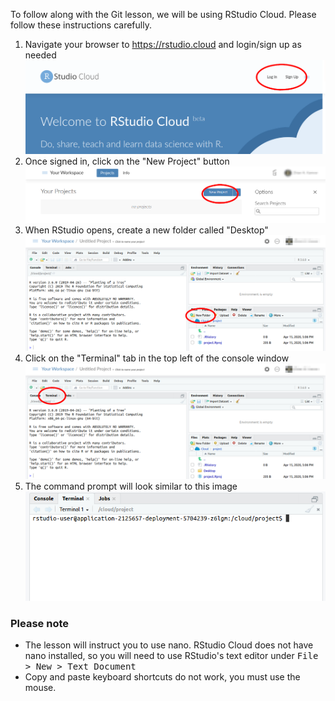 To follow along with the Git lesson, we will be using RStudio Cloud. Please 
follow these instructions carefully.

1. Navigate your browser to <https://rstudio.cloud> and login/sign up as needed
  ![Login screen for RStudio Cloud](img/login-rstudio.png)
2. Once signed in, click on the "New Project" button
  ![New Project for RStudio Cloud](img/rstudio-new-project.png)
3. When RStudio opens, create a new folder called "Desktop"
  ![Create new folder](img/rstudio-first.png)
4. Click on the "Terminal" tab in the top left of the console window
  ![Click on Terminal tab](img/rstudio-terminal.png)
5. The command prompt will look similar to this image
  ![RStudio command prompt](img/rstudio-cmd.png)

### Please note

 - The lesson will instruct you to use nano. RStudio Cloud does not have nano
   installed, so you will need to use RStudio's text editor under
   <kbd>File > New > Text Document</kbd>
 - Copy and paste keyboard shortcuts do not work, you must use the mouse.

